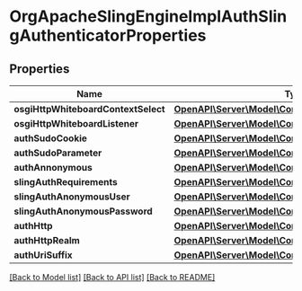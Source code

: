 # OrgApacheSlingEngineImplAuthSlingAuthenticatorProperties

## Properties
Name | Type | Description | Notes
------------ | ------------- | ------------- | -------------
**osgiHttpWhiteboardContextSelect** | [**OpenAPI\Server\Model\ConfigNodePropertyString**](ConfigNodePropertyString.md) |  | [optional] 
**osgiHttpWhiteboardListener** | [**OpenAPI\Server\Model\ConfigNodePropertyString**](ConfigNodePropertyString.md) |  | [optional] 
**authSudoCookie** | [**OpenAPI\Server\Model\ConfigNodePropertyString**](ConfigNodePropertyString.md) |  | [optional] 
**authSudoParameter** | [**OpenAPI\Server\Model\ConfigNodePropertyString**](ConfigNodePropertyString.md) |  | [optional] 
**authAnnonymous** | [**OpenAPI\Server\Model\ConfigNodePropertyBoolean**](ConfigNodePropertyBoolean.md) |  | [optional] 
**slingAuthRequirements** | [**OpenAPI\Server\Model\ConfigNodePropertyArray**](ConfigNodePropertyArray.md) |  | [optional] 
**slingAuthAnonymousUser** | [**OpenAPI\Server\Model\ConfigNodePropertyString**](ConfigNodePropertyString.md) |  | [optional] 
**slingAuthAnonymousPassword** | [**OpenAPI\Server\Model\ConfigNodePropertyString**](ConfigNodePropertyString.md) |  | [optional] 
**authHttp** | [**OpenAPI\Server\Model\ConfigNodePropertyDropDown**](ConfigNodePropertyDropDown.md) |  | [optional] 
**authHttpRealm** | [**OpenAPI\Server\Model\ConfigNodePropertyString**](ConfigNodePropertyString.md) |  | [optional] 
**authUriSuffix** | [**OpenAPI\Server\Model\ConfigNodePropertyArray**](ConfigNodePropertyArray.md) |  | [optional] 

[[Back to Model list]](../README.md#documentation-for-models) [[Back to API list]](../README.md#documentation-for-api-endpoints) [[Back to README]](../README.md)


